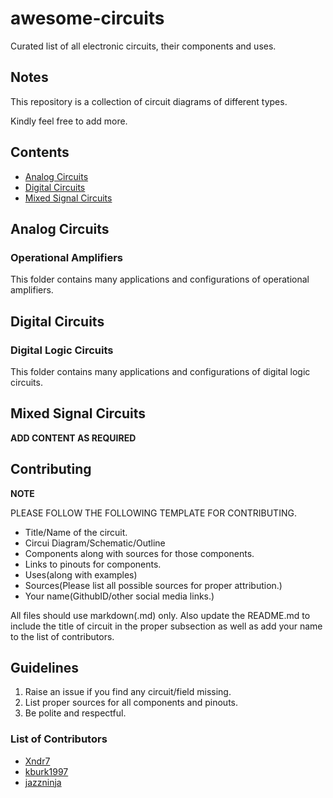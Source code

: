 # awesome-circuits
Curated list of all electronic circuits, their components and uses.

## Notes
This repository is a collection of circuit diagrams of different types. 

Kindly feel free to add more.

## Contents
* [Analog Circuits](#Analog-Circuits)
* [Digital Circuits](#Digital-Circuits)
* [Mixed Signal Circuits](#Mixed-Signal-Circuits)


<a name="Analog-Circuits"></a>
## Analog Circuits


### Operational Amplifiers
This folder contains many applications and configurations of operational amplifiers.


<a name="Digital-Circuits"></a>
## Digital Circuits


### Digital Logic Circuits
This folder contains many applications and configurations of digital logic circuits.


<a name="Mixed-Signal-Circuits"></a>
## Mixed Signal Circuits

**ADD CONTENT AS REQUIRED**


## Contributing
**NOTE**


PLEASE FOLLOW THE FOLLOWING TEMPLATE FOR CONTRIBUTING.

* Title/Name of the circuit.
* Circui Diagram/Schematic/Outline
* Components along with sources for those components.
* Links to pinouts for components.
* Uses(along with examples)
* Sources(Please list all possible sources for proper attribution.)
* Your name(GithubID/other social media links.)

All files should use markdown(.md) only.
Also update the README.md to include the title of circuit in the proper subsection as well as add your name to the list of contributors. 
## Guidelines

1. Raise an issue if you find any circuit/field missing. 
2. List proper sources for all components and pinouts.
3. Be polite and respectful.

### List of Contributors
* [Xndr7](https://www.github.com/Xndr7)
* [kburk1997](https://www.github.com/kburk1997)
* [jazzninja](https://github.com/jazzninja)
